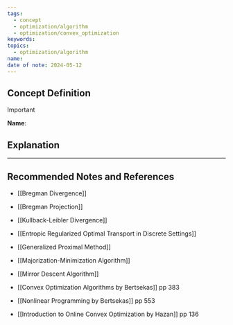 ```yaml
---
tags:
  - concept
  - optimization/algorithm
  - optimization/convex_optimization
keywords: 
topics:
  - optimization/algorithm
name: 
date of note: 2024-05-12
---
```


## Concept Definition

>[!important]
>**Name**: 



## Explanation





-----------
##  Recommended Notes and References

- [[Bregman Divergence]]
- [[Bregman Projection]]
- [[Kullback-Leibler Divergence]]


- [[Entropic Regularized Optimal Transport in Discrete Settings]]


- [[Generalized Proximal Method]]
- [[Majorization-Minimization Algorithm]]
- [[Mirror Descent Algorithm]]


- [[Convex Optimization Algorithms by Bertsekas]] pp 383
- [[Nonlinear Programming by Bertsekas]] pp 553
- [[Introduction to Online Convex Optimization by Hazan]] pp 136